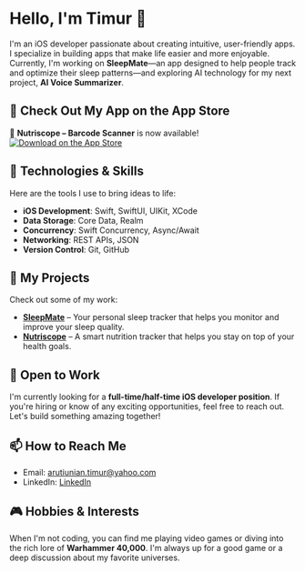 # Hello, I'm Timur 👋

I'm an iOS developer passionate about creating intuitive, user-friendly apps. I specialize in building apps that make life easier and more enjoyable. Currently, I'm working on **SleepMate**—an app designed to help people track and optimize their sleep patterns—and exploring AI technology for my next project, **AI Voice Summarizer**.

## 🚀 Check Out My App on the App Store  

🎉 **Nutriscope – Barcode Scanner** is now available!  
[![Download on the App Store](https://developer.apple.com/assets/elements/badges/download-on-the-app-store.svg)](https://apps.apple.com/us/app/nutriscope-barcode-scanner/id6503330903)

## 🚀 Technologies & Skills

Here are the tools I use to bring ideas to life:

- **iOS Development**: Swift, SwiftUI, UIKit, XCode 
- **Data Storage**: Core Data, Realm
- **Concurrency**: Swift Concurrency, Async/Await
- **Networking**: REST APIs, JSON
- **Version Control**: Git, GitHub

## 📱 My Projects

Check out some of my work:

- [**SleepMate**](https://github.com/timarutun/SleepTracker) – Your personal sleep tracker that helps you monitor and improve your sleep quality.
- [**Nutriscope**](https://github.com/timarutun/ProductScanner) – A smart nutrition tracker that helps you stay on top of your health goals.

## 💼 Open to Work  

I'm currently looking for a **full-time/half-time iOS developer position**. If you're hiring or know of any exciting opportunities, feel free to reach out. Let's build something amazing together!

## 📫 How to Reach Me

- Email: [arutiunian.timur@yahoo.com](mailto:arutiunian.timur@yahoo.com)
- LinkedIn: [LinkedIn](https://www.linkedin.com/in/timur-arutiunian-a850a1318/)

## 🎮 Hobbies & Interests

When I'm not coding, you can find me playing video games or diving into the rich lore of **Warhammer 40,000**. I'm always up for a good game or a deep discussion about my favorite universes.

